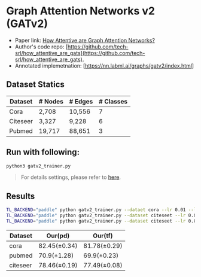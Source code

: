 Graph Attention Networks v2 (GATv2)
============

- Paper link: [How Attentive are Graph Attention Networks?](https://arxiv.org/pdf/2105.14491.pdf)
- Author's code repo: [https://github.com/tech-srl/how_attentive_are_gats](https://github.com/tech-srl/how_attentive_are_gats).
- Annotated implemetnation: [https://nn.labml.ai/graphs/gatv2/index.html]

Dataset Statics
-------
| Dataset  | # Nodes | # Edges | # Classes |
| -------- | ------- | ------- | --------- |
| Cora     | 2,708   | 10,556  | 7         |
| Citeseer | 3,327   | 9,228   | 6         |
| Pubmed   | 19,717  | 88,651  | 3         |

Run with following:
------------------
```bash
python3 gatv2_trainer.py
```
> For details settings, please refer to [here](https://github.com/BUPT-GAMMA/GammaGL/tree/main/examples/gcn#how-to-run).


Results
-------
```bash
TL_BACKEND="paddle" python gatv2_trainer.py --dataet cora --lr 0.01 --l2_coef 0.01 --drop_rate 0.7
TL_BACKEND="paddle" python gatv2_trainer.py --dataset citeseet --lr 0.0005 --l2_coef 0.01 --drop_rate 0.3
TL_BACKEND="paddle" python gatv2_trainer.py --dataset citeseet --lr 0.01 --l2_coef 0.001 --drop_rate 0.4
```
| Dataset  | Our(pd)     | Our(tf)     |
| -------- | ----------- | ----------- |
| cora     | 82.45(±0.34) | 81.78(±0.29) |
| pubmed   | 70.9(±1.28)  | 69.9(±0.23)  |
| citeseer | 78.46(±0.19) | 77.49(±0.08) |
